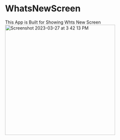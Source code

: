 # WhatsNewScreen
This App is Built for Showing Whts New Screen
<img width="359" alt="Screenshot 2023-03-27 at 3 42 13 PM" src="https://user-images.githubusercontent.com/49603650/227913565-e9f5ccd7-2cbd-4e5e-a6b7-b94cda4eea0a.png">
